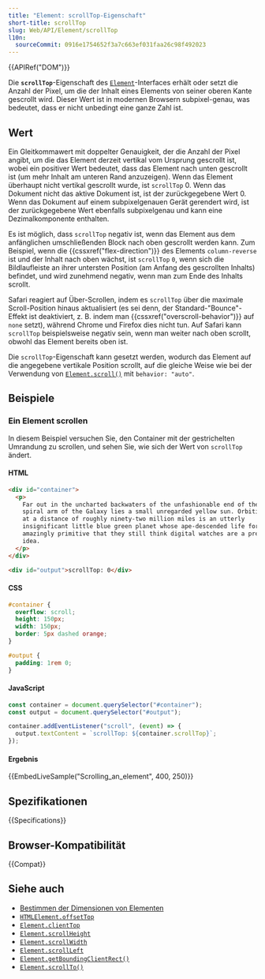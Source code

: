 ```yaml
---
title: "Element: scrollTop-Eigenschaft"
short-title: scrollTop
slug: Web/API/Element/scrollTop
l10n:
  sourceCommit: 0916e1754652f3a7c663ef031faa26c98f492023
---
```


{{APIRef("DOM")}}

Die **`scrollTop`**-Eigenschaft des [`Element`](/de/docs/Web/API/Element)-Interfaces erhält oder setzt die Anzahl der Pixel, um die der Inhalt eines Elements von seiner oberen Kante gescrollt wird. Dieser Wert ist in modernen Browsern subpixel-genau, was bedeutet, dass er nicht unbedingt eine ganze Zahl ist.

## Wert

Ein Gleitkommawert mit doppelter Genauigkeit, der die Anzahl der Pixel angibt, um die das Element derzeit vertikal vom Ursprung gescrollt ist, wobei ein positiver Wert bedeutet, dass das Element nach unten gescrollt ist (um mehr Inhalt am unteren Rand anzuzeigen). Wenn das Element überhaupt nicht vertikal gescrollt wurde, ist `scrollTop` 0. Wenn das Dokument nicht das aktive Dokument ist, ist der zurückgegebene Wert 0. Wenn das Dokument auf einem subpixelgenauen Gerät gerendert wird, ist der zurückgegebene Wert ebenfalls subpixelgenau und kann eine Dezimalkomponente enthalten.

Es ist möglich, dass `scrollTop` negativ ist, wenn das Element aus dem anfänglichen umschließenden Block nach oben gescrollt werden kann. Zum Beispiel, wenn die {{cssxref("flex-direction")}} des Elements `column-reverse` ist und der Inhalt nach oben wächst, ist `scrollTop` `0`, wenn sich die Bildlaufleiste an ihrer untersten Position (am Anfang des gescrollten Inhalts) befindet, und wird zunehmend negativ, wenn man zum Ende des Inhalts scrollt.

Safari reagiert auf Über-Scrollen, indem es `scrollTop` über die maximale Scroll-Position hinaus aktualisiert (es sei denn, der Standard-"Bounce"-Effekt ist deaktiviert, z. B. indem man {{cssxref("overscroll-behavior")}} auf `none` setzt), während Chrome und Firefox dies nicht tun. Auf Safari kann `scrollTop` beispielsweise negativ sein, wenn man weiter nach oben scrollt, obwohl das Element bereits oben ist.

Die `scrollTop`-Eigenschaft kann gesetzt werden, wodurch das Element auf die angegebene vertikale Position scrollt, auf die gleiche Weise wie bei der Verwendung von [`Element.scroll()`](/de/docs/Web/API/Element/scroll) mit `behavior: "auto"`.

## Beispiele

### Ein Element scrollen

In diesem Beispiel versuchen Sie, den Container mit der gestrichelten Umrandung zu scrollen, und sehen Sie, wie sich der Wert von `scrollTop` ändert.

#### HTML

```html
<div id="container">
  <p>
    Far out in the uncharted backwaters of the unfashionable end of the western
    spiral arm of the Galaxy lies a small unregarded yellow sun. Orbiting this
    at a distance of roughly ninety-two million miles is an utterly
    insignificant little blue green planet whose ape-descended life forms are so
    amazingly primitive that they still think digital watches are a pretty neat
    idea.
  </p>
</div>

<div id="output">scrollTop: 0</div>
```

#### CSS

```css
#container {
  overflow: scroll;
  height: 150px;
  width: 150px;
  border: 5px dashed orange;
}

#output {
  padding: 1rem 0;
}
```

#### JavaScript

```js
const container = document.querySelector("#container");
const output = document.querySelector("#output");

container.addEventListener("scroll", (event) => {
  output.textContent = `scrollTop: ${container.scrollTop}`;
});
```

#### Ergebnis

{{EmbedLiveSample("Scrolling_an_element", 400, 250)}}

## Spezifikationen

{{Specifications}}

## Browser-Kompatibilität

{{Compat}}

## Siehe auch

- [Bestimmen der Dimensionen von Elementen](/de/docs/Web/API/CSS_Object_Model/Determining_the_dimensions_of_elements)
- [`HTMLElement.offsetTop`](/de/docs/Web/API/HTMLElement/offsetTop)
- [`Element.clientTop`](/de/docs/Web/API/Element/clientTop)
- [`Element.scrollHeight`](/de/docs/Web/API/Element/scrollHeight)
- [`Element.scrollWidth`](/de/docs/Web/API/Element/scrollWidth)
- [`Element.scrollLeft`](/de/docs/Web/API/Element/scrollLeft)
- [`Element.getBoundingClientRect()`](/de/docs/Web/API/Element/getBoundingClientRect)
- [`Element.scrollTo()`](/de/docs/Web/API/Element/scrollTo)

